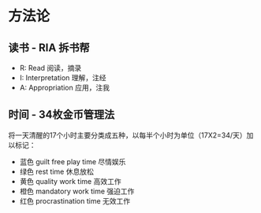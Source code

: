 # 方法论

## 读书 - RIA 拆书帮
* R: Read 阅读，摘录
* I: Interpretation 理解，注经
* A: Appropriation 应用，注我

## 时间 - 34枚金币管理法
将一天清醒的17个小时主要分类成五种，以每半个小时为单位（17X2=34/天）加以标记：
* 蓝色 guilt free play time 尽情娱乐
* 绿色 rest time 休息放松
* 黄色 quality work time 高效工作
* 橙色 mandatory work time 强迫工作
* 红色 procrastination time 无效工作
